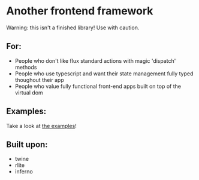 # Another frontend framework

Warning: this isn't a finished library! Use with caution.

## For:
- People who don't like flux standard actions with magic 'dispatch' methods
- People who use typescript and want their state management fully typed thoughout their app
- People who value fully functional front-end apps built on top of the virtual dom

## Examples:
Take a look at [the examples](example)!

## Built upon:
- twine
- rlite
- inferno
